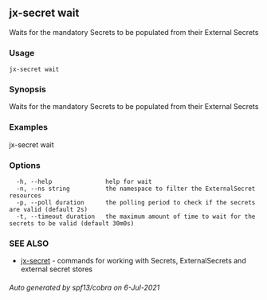 ## jx-secret wait

Waits for the mandatory Secrets to be populated from their External Secrets

### Usage

```
jx-secret wait
```

### Synopsis

Waits for the mandatory Secrets to be populated from their External Secrets

### Examples

  jx-secret wait

### Options

```
  -h, --help               help for wait
  -n, --ns string          the namespace to filter the ExternalSecret resources
  -p, --poll duration      the polling period to check if the secrets are valid (default 2s)
  -t, --timeout duration   the maximum amount of time to wait for the secrets to be valid (default 30m0s)
```

### SEE ALSO

* [jx-secret](jx-secret.md)	 - commands for working with Secrets, ExternalSecrets and external secret stores

###### Auto generated by spf13/cobra on 6-Jul-2021
